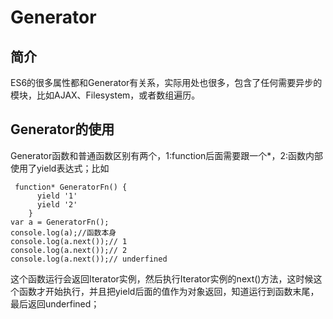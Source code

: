 # Generator 
## 简介 
ES6的很多属性都和Generator有关系，实际用处也很多，包含了任何需要异步的模块，比如AJAX、Filesystem，或者数组遍历。

## Generator的使用
Generator函数和普通函数区别有两个，1:function后面需要跟一个*，2:函数内部使用了yield表达式；比如
```
 function* GeneratorFn() {
      yield '1'
      yield '2'
    }
var a = GeneratorFn();
console.log(a);//函数本身
console.log(a.next());// 1
console.log(a.next());// 2
console.log(a.next());// underfined
```
这个函数运行会返回Iterator实例，然后执行Iterator实例的next()方法，这时候这个函数才开始执行，并且把yield后面的值作为对象返回，知道运行到函数末尾，最后返回underfined；


